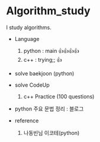 # Algorithm_study
I study algorithms.

- Language
  1. python : main 👍👍👍👍
  2. c++ : trying;; 👍
- solve baekjoon (python)
- solve CodeUp
  1. c++ Practice (100 questions)
- python 주요 문법 정리 : 블로그

- reference
  1. 나동빈님 이코테(python)
